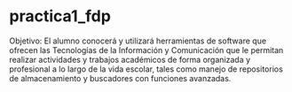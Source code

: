 # practica1_fdp
Objetivo: El alumno conocerá y utilizará herramientas de software que ofrecen las Tecnologías de la Información y Comunicación que le permitan realizar actividades y trabajos académicos de forma organizada y profesional a lo largo de la vida escolar, tales como manejo de repositorios de almacenamiento y buscadores con funciones avanzadas.
